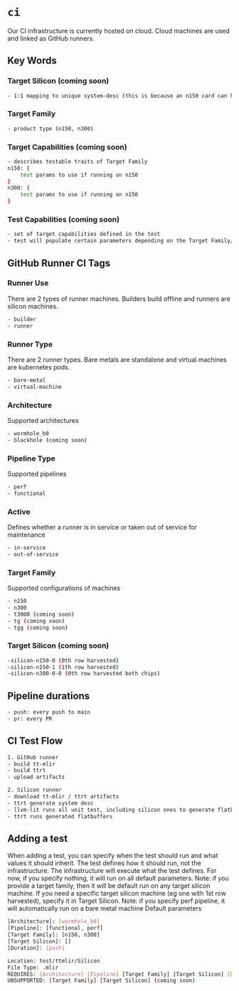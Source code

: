 # `ci`

Our CI infrastructure is currently hosted on cloud. Cloud machines are used and linked as GitHub runners.

## Key Words
### Target Silicon (coming soon)
```bash
- 1:1 mapping to unique system-desc (this is because an n150 card can have different harvested rows)
```

### Target Family
```bash
- product type (n150, n300)
```

### Target Capabilities (coming soon)
```bash
- describes testable traits of Target Family
n150: {
    test params to use if running on n150
}
n300: {
    test params to use if running on n150
}
```

### Test Capabilities (coming soon)
```bash
- set of target capabilities defined in the test
- test will populate certain parameters depending on the Target Family/Target Silicon it is running on
```

## GitHub Runner CI Tags
### Runner Use
There are 2 types of runner machines. Builders build offline and runners are silicon machines.
```bash
- builder
- runner
```

### Runner Type
There are 2 runner types. Bare metals are standalone and virtual machines are kubernetes pods.
```bash
- bare-metal
- virtual-machine
```

### Architecture
Supported architectures
```bash
- wormhole_b0
- blackhole (coming soon)
```

### Pipeline Type
Supported pipelines
```bash
- perf
- functional
```

### Active
Defines whether a runner is in service or taken out of service for maintenance
```bash
- in-service
- out-of-service
```

### Target Family
Supported configurations of machines
```bash
- n150
- n300
- t3000 (coming soon)
- tg (coming soon)
- tgg (coming soon)
```

### Target Silicon (coming soon)
```bash
-silicon-n150-0 (0th row harvested)
-silicon-n150-1 (1th row harvested)
-silicon-n300-0-0 (0th row harvested both chips)
```

## Pipeline durations
```bash
- push: every push to main
- pr: every PR
```

## CI Test Flow
```bash
1. GitHub runner
- build tt-mlir
- build ttrt
- upload artifacts

2. Silicon runner
- download tt-mlir / ttrt artifacts
- ttrt generate system desc
- llvm-lit runs all unit test, including silicon ones to generate flatbuffers (will only generate ones that are supported for that test file)
- ttrt runs generated flatbuffers
```

## Adding a test
When adding a test, you can specify when the test should run and what values it should inherit. The test defines how it should run, not the infrastructure. The infrastructure will execute what the test defines. For now, if you specify nothing, it will run on all default parameters.
Note: if you provide a target family, then it will be default run on any target silicon machine. If you need a specific target silicon machine (eg one with 1st row harvested), specify it in Target Silicon.
Note: if you specify perf pipeline, it will automatically run on a bare metal machine
Default parameters
```bash
[Architecture]: [wormhole_b0]
[Pipeline]: [functional, perf]
[Target Family]: [n150, n300]
[Target Silicon]: []
[Duration]: [push]
```

```bash
Location: test/ttmlir/Silicon
File Type: .mlir
REQUIRES: [Architecture] [Pipeline] [Target Family] [Target Silicon] [Duration] (coming soon)
UNSUPPORTED: [Target Family] [Target Silicon] (coming soon)
```
